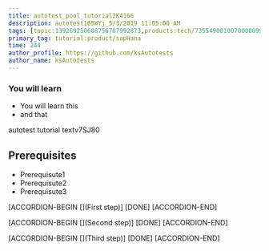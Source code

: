 ```yaml
---
title: autotest_pool_tutorial2K4166
description: autotest165WYj_5/3/2019 11:05:00 AM
tags: [topic:139269250608756787992873,products:tech/73554900100700000996,tutorial:experience/advanced]
primary_tag: tutorial:product/sapHana
time: 244
author_profile: https://github.com/ksAutotests
author_name: ksAutotests
---
```

### You will learn
- You will learn this
- and that

autotest tutorial textv7SJ80

## Prerequisites
- Prerequisute1
- Prerequisute2
- Prerequisute3

[ACCORDION-BEGIN [](First step)]
[DONE]
[ACCORDION-END]

[ACCORDION-BEGIN [](Second step)]
[DONE]
[ACCORDION-END]

[ACCORDION-BEGIN [](Third step)]
[DONE]
[ACCORDION-END]


